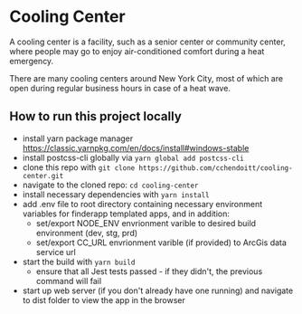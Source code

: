 # Cooling Center
A cooling center is a facility, such as a senior center or community center, where people may go to enjoy air-conditioned comfort during a heat emergency.

There are many cooling centers around New York City, most of which are open during regular business hours in case of a heat wave.

## How to run this project locally
 - install yarn package manager https://classic.yarnpkg.com/en/docs/install#windows-stable
 - install postcss-cli globally via `yarn global add postcss-cli`
 - clone this repo with `git clone https://github.com/cchendoitt/cooling-center.git`
 - navigate to the cloned repo: `cd cooling-center`
 - install necessary dependencies with `yarn install`
 - add .env file to root directory containing necessary environment variables for finderapp templated apps, and in addition:
   - set/export NODE_ENV envrionment varible to desired build environment (dev, stg, prd)
   - set/export CC_URL envrionment varible (if provided) to ArcGis data service url
 - start the build with `yarn build`
   - ensure that all Jest tests passed - if they didn't, the previous command will fail
 - start up web server (if you don't already have one running) and navigate to dist folder to view the app in the browser
